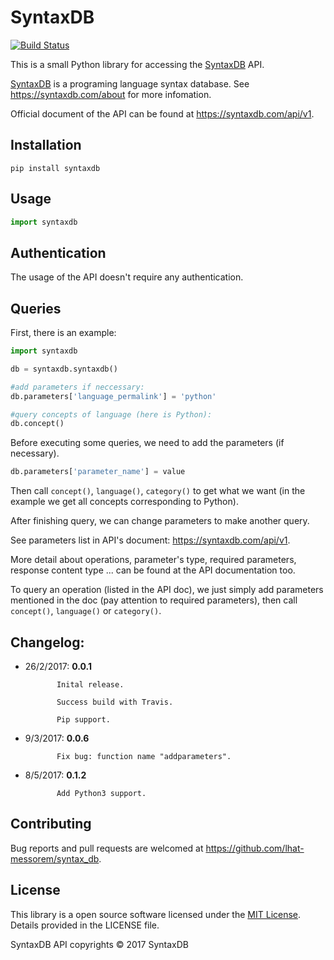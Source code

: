 # SyntaxDB

[![Build Status](https://travis-ci.org/lhat-messorem/syntax_db.svg?branch=master)](https://travis-ci.org/lhat-messorem/syntax_db)

This is a small Python library for accessing the [SyntaxDB](https://syntaxdb.com/) API.

[SyntaxDB](https://syntaxdb.com/) is a programing language syntax database. See https://syntaxdb.com/about for more infomation.

Official document of the API can be found at https://syntaxdb.com/api/v1.

## Installation

```
pip install syntaxdb
```

## Usage

```Python
import syntaxdb
```

## Authentication

The usage of the API doesn't require any authentication.

## Queries

First, there is an example:

```Python
import syntaxdb

db = syntaxdb.syntaxdb()

#add parameters if neccessary:
db.parameters['language_permalink'] = 'python'

#query concepts of language (here is Python):
db.concept()
```

Before executing some queries, we need to add the parameters (if necessary).

```Python
db.parameters['parameter_name'] = value
```

Then call `concept()`, `language()`, `category()` to get what we want (in the example we get all concepts corresponding to Python).

After finishing query, we can change parameters to make another query.

See parameters list in API's document: https://syntaxdb.com/api/v1.

More detail about operations, parameter's type, required parameters, response content type ... can be found at the API documentation too.

To query an operation (listed in the API doc), we just simply add parameters mentioned in the doc (pay attention to required parameters),
then call `concept()`, `language()` or `category()`.

## Changelog:
- 26/2/2017: **0.0.1**

			 Inital release.

			 Success build with Travis.

			 Pip support.

- 9/3/2017:  **0.0.6**

			 Fix bug: function name "addparameters".

- 8/5/2017:  **0.1.2**

			 Add Python3 support.

## Contributing
Bug reports and pull requests are welcomed at https://github.com/lhat-messorem/syntax_db.

## License
This library is a open source software licensed under the [MIT License](http://opensource.org/licenses/MIT).
Details provided in the LICENSE file.

SyntaxDB API copyrights © 2017 SyntaxDB

